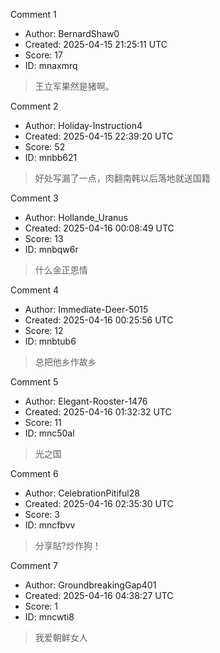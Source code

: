 Comment 1

- Author: BernardShaw0
- Created: 2025-04-15 21:25:11 UTC
- Score: 17
- ID: mnaxmrq

> 王立军果然是猪啊。

Comment 2

- Author: Holiday-Instruction4
- Created: 2025-04-15 22:39:20 UTC
- Score: 52
- ID: mnbb621

> 好处写漏了一点，肉翻南韩以后落地就送国籍

Comment 3

- Author: Hollande_Uranus
- Created: 2025-04-16 00:08:49 UTC
- Score: 13
- ID: mnbqw6r

> 什么金正恩情

Comment 4

- Author: Immediate-Deer-5015
- Created: 2025-04-16 00:25:56 UTC
- Score: 12
- ID: mnbtub6

> 总把他乡作故乡

Comment 5

- Author: Elegant-Rooster-1476
- Created: 2025-04-16 01:32:32 UTC
- Score: 11
- ID: mnc50al

> 光之国

Comment 6

- Author: CelebrationPitiful28
- Created: 2025-04-16 02:35:30 UTC
- Score: 3
- ID: mncfbvv

> 分享貼?炒作狗！

Comment 7

- Author: GroundbreakingGap401
- Created: 2025-04-16 04:38:27 UTC
- Score: 1
- ID: mncwti8

> 我爱朝鲜女人
